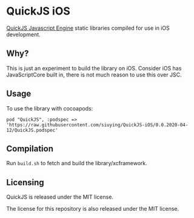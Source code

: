 # QuickJS iOS

[QuickJS Javascript Engine](https://bellard.org/quickjs/) static libraries compiled for use in iOS development.

## Why?

This is just an experiment to build the library on iOS. Consider iOS has JavaScriptCore built in, there is not
much reason to use this over JSC.

## Usage

To use the library with cocoapods:

```
pod "QuickJS", :podspec => 'https://raw.githubusercontent.com/siuying/QuickJS-iOS/0.0.2020-04-12/QuickJS.podspec'

```

## Compilation

Run `build.sh` to fetch and build the library/xcframework.

## Licensing

QuickJS is released under the MIT license.

The license for this repository is also released under the MIT license.